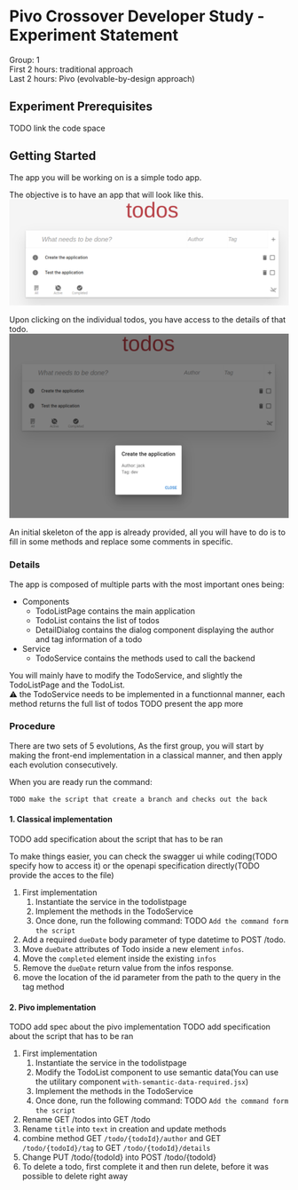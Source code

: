 # Pivo Crossover Developer Study - Experiment Statement

Group: 1<br>
First 2 hours: traditional approach<br>
Last 2 hours: Pivo (evolvable-by-design approach)<br>

## Experiment Prerequisites

TODO link the code space

## Getting Started


The app you will be working on is a simple todo app. 

The objective is to have an app that will look like this.  
<img src="images/main_app.png" style="width:50rem">

Upon clicking on the individual todos, you have access to the details of that todo.   
<img src="images/details.png" style="width:50rem">

An initial skeleton of the app is already provided, all you will have to do is to fill in some methods and replace some comments in specific.

### Details
The app is composed of multiple parts with the most important ones being:
- Components
  - TodoListPage contains the main application
  - TodoList contains the list of todos
  - DetailDialog contains the dialog component displaying the author and tag information of a todo
- Service
  - TodoService contains the methods used to call the backend

You will mainly have to modify the TodoService, and slightly the TodoListPage and the TodoList.  
:warning: the TodoService needs to be implemented in a functionnal manner, each method returns the full list of todos
TODO present the app more

### Procedure
There are two sets of 5 evolutions, As the first group, you will start by making the front-end implementation in a classical manner, and then apply each evolution consecutively. 

When you are ready run the command:
```sh
TODO make the script that create a branch and checks out the back
```


#### 1. Classical implementation
TODO add specification about the script that has to be ran

To make things easier, you can check the swagger ui while coding(TODO specify how to access it) or the openapi specification directly(TODO provide the acces to the file)  

1. First implementation
   1. Instantiate the service in the todolistpage
   2. Implement the methods in the TodoService
   3. Once done, run the following command: TODO `Add the command form the script` 
2. Add a required `dueDate` body parameter of type datetime to POST /todo.
3. Move `dueDate` attributes of Todo inside a new element `infos`.
4. Move the `completed` element inside the existing `infos`
5. Remove the `dueDate` return value from the infos response.
6. move the location of the id parameter from the path to the query in the tag method 


#### 2. Pivo implementation
TODO add spec about the pivo implementation
TODO add specification about the script that has to be ran

1. First implementation
   1. Instantiate the service in the todolistpage
   2. Modify the TodoList component to use semantic data(You can use the utilitary component `with-semantic-data-required.jsx`)
   3. Implement the methods in the TodoService
   4. Once done, run the following command: TODO `Add the command form the script` 
2. Rename GET /todos into GET /todo
3. Rename `title` into `text` in creation and update methods
4. combine method GET `/todo/{todoId}/author` and GET `/todo/{todoId}/tag` to GET `/todo/{todoId}/details`
5. Change PUT /todo/{todoId} into POST /todo/{todoId}
6. To delete a todo, first complete it and then run delete, before it was possible to delete right away

